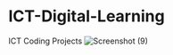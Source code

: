 # ICT-Digital-Learning
ICT Coding Projects
![Screenshot (9)](https://github.com/Digital-101/ICT-Digital-Learning/assets/65094648/e7b2862a-16fc-4268-85d7-6a5dcf972ace)
